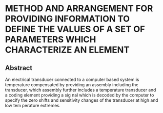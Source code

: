 # METHOD AND ARRANGEMENT FOR PROVIDING INFORMATION TO DEFINE THE VALUES OF A SET OF PARAMETERS WHICH CHARACTERIZE AN ELEMENT

## Abstract
An electrical transducer connected to a computer based system is temperature compensated by providing an assembly including the transducer, which assembly further includes a temperature transducer and a coding element providing a sig nal which is decoded by the computer to specify the zero shifts and sensitivity changes of the transducer at high and low tem perature extremes.